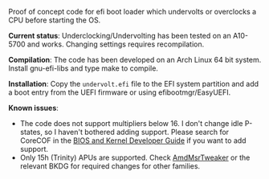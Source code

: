 Proof of concept code for efi boot loader which undervolts or overclocks a CPU
before starting the OS.

**Current status**: Underclocking/Undervolting has been tested on an A10-5700 and
works. Changing settings requires recompilation.

**Compilation**: The code has been developed on an Arch Linux 64 bit system.
Install gnu-efi-libs and type make to compile.

**Installation**: Copy the `undervolt.efi` file to the EFI system partition and
add a boot entry from the UEFI firmware or using efibootmgr/EasyUEFI.

**Known issues**:

* The code does not support multipliers below 16. I don't change idle P-states,
  so I haven't bothered adding support. Please search for CoreCOF in the [BIOS
and Kernel Developer Guide][BKDG] if you want to add support.
* Only 15h (Trinity) APUs are supported. Check
  [AmdMsrTweaker](https://github.com/mpollice/AmdMsrTweaker) or the relevant
BKDG for required changes for other families.

[BKDG]: https://support.amd.com/TechDocs/42301_15h_Mod_00h-0Fh_BKDG.pdf
